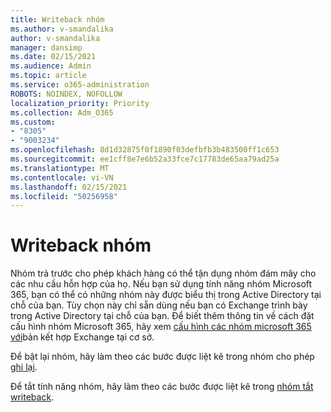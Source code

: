 ```yaml
---
title: Writeback nhóm
ms.author: v-smandalika
author: v-smandalika
manager: dansimp
ms.date: 02/15/2021
ms.audience: Admin
ms.topic: article
ms.service: o365-administration
ROBOTS: NOINDEX, NOFOLLOW
localization_priority: Priority
ms.collection: Adm_O365
ms.custom:
- "8305"
- "9003234"
ms.openlocfilehash: 8d1d32875f0f1890f03defbfb3b483500ff1c653
ms.sourcegitcommit: ee1cff8e7e6b52a33fce7c17783de65aa79ad25a
ms.translationtype: MT
ms.contentlocale: vi-VN
ms.lasthandoff: 02/15/2021
ms.locfileid: "50256958"
---
```

# <a name="group-writeback"></a>Writeback nhóm

Nhóm trả trước cho phép khách hàng có thể tận dụng nhóm đám mây cho các nhu cầu hỗn hợp của họ. Nếu bạn sử dụng tính năng nhóm Microsoft 365, bạn có thể có những nhóm này được biểu thị trong Active Directory tại chỗ của bạn. Tùy chọn này chỉ sẵn dùng nếu bạn có Exchange trình bày trong Active Directory tại chỗ của bạn. Để biết thêm thông tin về cách đặt cấu hình nhóm Microsoft 365, hãy xem [cấu hình các nhóm microsoft 365 với](https://docs.microsoft.com/exchange/hybrid-deployment/set-up-microsoft-365-groups#enable-group-writeback-in-azure-ad-connect)bản kết hợp Exchange tại cơ sở.

Để bật lại nhóm, hãy làm theo các bước được liệt kê trong nhóm cho phép [ghi lại](https://docs.microsoft.com/azure/active-directory/hybrid/how-to-connect-group-writeback#enable-group-writeback). 

Để tắt tính năng nhóm, hãy làm theo các bước được liệt kê trong [nhóm tắt writeback](https://docs.microsoft.com/azure/active-directory/hybrid/how-to-connect-group-writeback#disabling-group-writeback).